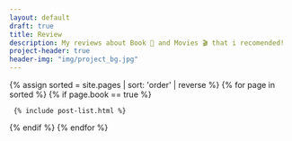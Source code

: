 ```yaml
---
layout: default
draft: true
title: Review
description: My reviews about Book 📖 and Movies 🎬 that i recomended!
project-header: true
header-img: "img/project_bg.jpg"
---
```


<div class="catalogue">
{% assign sorted = site.pages | sort: 'order' | reverse %}
{% for page in sorted %}
{% if page.book == true %}

     {% include post-list.html %}

{% endif %}
{% endfor %}
</div>